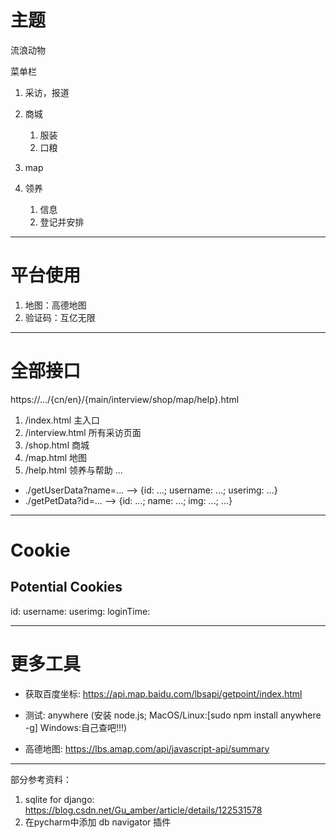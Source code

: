 # 主题
流浪动物

菜单栏
1. 采访，报道
2. 商城
   1. 服装
   2. 口粮

3. map
4. 领养
   1. 信息
   2. 登记并安排

---

# 平台使用
1. 地图：高德地图
2. 验证码：互亿无限

---

# 全部接口
https://.../{cn/en}/{main/interview/shop/map/help}.html
1. /index.html 主入口
2. /interview.html 所有采访页面
3. /shop.html 商城
4. /map.html 地图
5. /help.html 领养与帮助
...

* ./getUserData?name=... --> {id: ...; username: ...; userimg: ...}
* ./getPetData?id=... --> {id: ...; name: ...; img: ...; ...}

---

# Cookie

## Potential Cookies
id: 
username: 
userimg: 
loginTime: 

---

# 更多工具

* 获取百度坐标: https://api.map.baidu.com/lbsapi/getpoint/index.html

* 测试: anywhere (安装 node.js; MacOS/Linux:[sudo npm install anywhere -g] Windows:自己查吧!!!)

* 高德地图: https://lbs.amap.com/api/javascript-api/summary

---

部分参考资料：
1. sqlite for django: https://blog.csdn.net/Gu_amber/article/details/122531578
2. 在pycharm中添加 db navigator 插件
